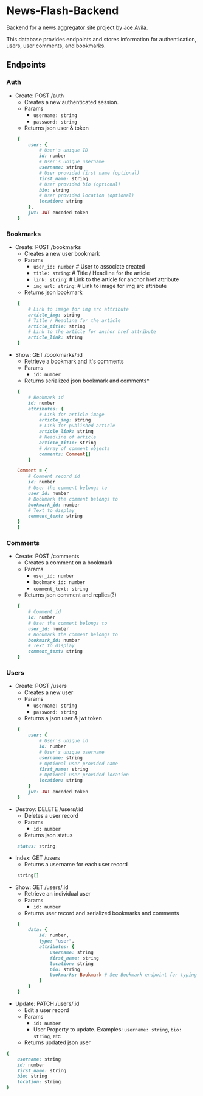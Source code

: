 # News-Flash-Backend
Backend for a [news aggregator site](https://github.com/javila35/News-Flash-Frontend) project by [Joe Avila](https://github.com/javila35).

This database provides endpoints and stores information for authentication, users,  user comments, and bookmarks.

## Endpoints
### Auth
* Create: POST /auth
    * Creates a new authenticated session.
    * Params
        * `username: string`
        * `password: string`
    * Returns json user & token
```ruby
    {
        user: {
            # User's unique ID
            id: number
            # User's unique username
            username: string
            # User provided first name (optional)
            first_name: string
            # User provided bio (optional)
            bio: string
            # User provided location (optional)
            location: string
        },
        jwt: JWT encoded token
    }
```

### Bookmarks
* Create: POST /bookmarks
    * Creates a new user bookmark
    * Params
        * `user_id: number` # User to associate created
        * `title: string`: # Title / Headline for the article
        * `link: string`: # Link to the article for anchor href attribute
        * `img_url: string`: # Link to image for img src attribute
    * Returns json bookmark
```ruby
    {
        # Link to image for img src attribute
        article_img: string
        # Title / Headline for the article
        article_title: string
        # Link to the article for anchor href attribute
        article_link: string        
    }
```

* Show: GET	/bookmarks/:id
    * Retrieve a bookmark and it's comments
    * Params
        * `id: number`
    * Returns serialized json bookmark and comments* 
```ruby
    {
        # Bookmark id
        id: number
        attributes: {
            # Link for article image
            article_img: string
            # Link for published article
            article_link: string
            # Headline of article
            article_title: string
            # Array of comment objects
            comments: Comment[]
        }

    Comment = {
        # Comment record id
        id: number
        # User the comment belongs to
        user_id: number
        # Bookmark the comment belongs to
        bookmark_id: number
        # Text to display
        comment_text: string
    }
    }
```

### Comments
* Create: POST /comments
    * Creates a comment on a bookmark
    * Params
        * `user_id: number`
        * `bookmark_id: number`
        * `comment_text: string`
    * Returns json comment and replies(?)
```ruby
    {
        # Comment id
        id: number
        # User the comment belongs to
        user_id: number
        # Bookmark the comment belongs to
        bookmark_id: number
        # Text to display
        comment_text: string
    }
```

### Users
* Create: POST	/users
    * Creates a new user
    * Params
        * `username: string`
        * `password: string`
    * Returns a json user & jwt token
```ruby
    {
        user: {
            # User's unique id
            id: number
            # User's unique username
            username: string
            # Optional user provided name
            first_name: string
            # Optional user provided location
            location: string
        }
        jwt: JWT encoded token
    }
```

* Destroy: DELETE	/users/:id
    * Deletes a user record
    * Params
        * `id: number`
    * Returns json status
```ruby
    status: string
```

* Index: 	GET	/users
    * Returns a username for each user record
```ruby
    string[]
```

* Show: GET	/users/:id
    * Retrieve an individual user
    * Params
        * `id: number`
    * Returns user record and serialized bookmarks and comments
```ruby
    {
        data: {
            id: number,
            type: "user",
            attributes: {
                username: string
                first_name: string
                location: string
                bio: string
                bookmarks: Bookmark # See Bookmark endpoint for typing
            }
        }
    }
```

* Update: PATCH /users/:id
    * Edit a user record
    * Params
        * `id: number`
        * User Property to update. Examples: `username: string`, `bio: string`, etc
    * Returns updated json user
```ruby
{
    username: string
    id: number
    first_name: string
    bio: string
    location: string
}
```